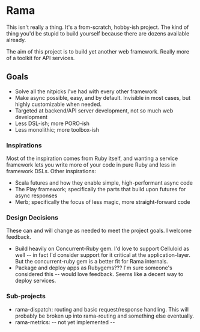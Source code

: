 # Rama #

This isn't really a thing. It's a from-scratch, hobby-ish project. The kind of thing you'd
be stupid to build yourself because there are dozens available already.

The aim of this project is to build yet another web framework. Really more of a toolkit for API services. 

## Goals ##

 * Solve all the nitpicks I've had with every other framework
 * Make async possible, easy, and by default. Invisible in most cases, but highly customizable
   when needed.
 * Targeted at backend/API server development, not so much web development
 * Less DSL-ish; more PORO-ish
 * Less monolithic; more toolbox-ish

 
### Inspirations ###

Most of the inspiration comes from Ruby itself, and wanting a service framework lets you write
more of your code in pure Ruby and less in framework DSLs. Other inspirations:
 
  * Scala futures and how they enable simple, high-performant async code
  * The Play framework; specifically the parts that build upon futures for async responses
  * Merb; specifically the focus of less magic, more straight-forward code
 
 
### Design Decisions ###

These can and will change as needed to meet the project goals. I welcome feedback.
 
 * Build heavily on Concurrent-Ruby gem. I'd love to support Celluloid as well -- in fact I'd consider support for it
   critical at the application-layer. But the concurrent-ruby gem is a better fit for Rama internals.
 * Package and deploy apps as Rubygems??? I'm sure someone's considered this -- would love feedback. Seems like
   a decent way to deploy services.
 
### Sub-projects ###

 * rama-dispatch: routing and basic request/response handling. This will probably be broken up into rama-routing
     and something else eventually.
 * rama-metrics: -- not yet implemented --